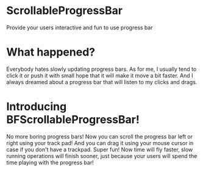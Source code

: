 # ScrollableProgressBar
Provide your users interactive and fun to use progress bar

# What happened?

Everybody hates slowly updating progress bars. As for me, I usually tend to click it or push it with small hope that it will make it move a bit faster. And I always dreamed about a progress bar that will listen to my clicks and drags.

# Introducing BFScrollableProgressBar!

No more boring progress bars! Now you can scroll the progress bar left or right using your track pad! And you can drag it using your mouse cursor in case if you don't have a trackpad. Super fun! Now time will fly faster, slow running operations will finish sooner, just because your users will spend the time playing with the progress bar!

